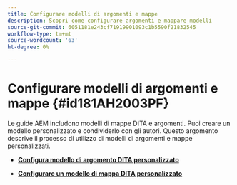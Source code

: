 ```yaml
---
title: Configurare modelli di argomenti e mappe
description: Scopri come configurare argomenti e mappare modelli
source-git-commit: 6051181e243cf71919901093c1b5590f21832545
workflow-type: tm+mt
source-wordcount: '63'
ht-degree: 0%

---
```



# Configurare modelli di argomenti e mappe {#id181AH2003PF}

Le guide AEM includono modelli di mappe DITA e argomenti. Puoi creare un modello personalizzato e condividerlo con gli autori. Questo argomento descrive il processo di utilizzo di modelli di argomenti e mappe personalizzati.

- **[Configura modello di argomento DITA personalizzato](conf-template-tags-custom-dita-topic-template.md)**

- **[Configurare un modello di mappa DITA personalizzato](conf-template-tags-custom-dita-map-templates.md)**


